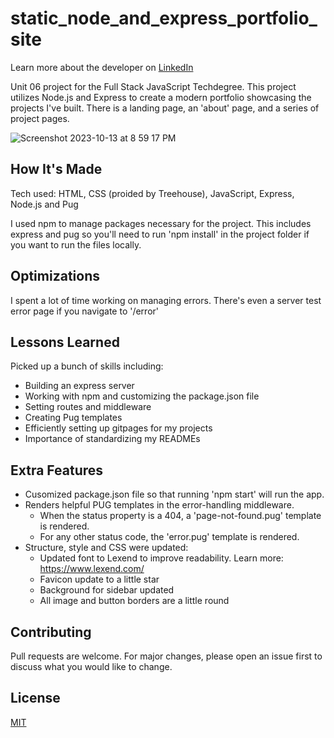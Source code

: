 # static_node_and_express_portfolio_site
Learn more about the developer on <a href="https://www.linkedin.com/in/tamarabuilds/" target="_blank">LinkedIn</a>

Unit 06 project for the Full Stack JavaScript Techdegree. This project utilizes Node.js and Express to create a modern portfolio showcasing the projects I've built. There is a landing page, an 'about' page, and a series of project pages.

![Screenshot 2023-10-13 at 8 59 17 PM](https://github.com/tamarabuilds/static_node_and_express_portfolio_site/assets/98510821/72960087-bc40-4174-93de-d95d70103509)


## How It's Made

Tech used: HTML, CSS (proided by Treehouse), JavaScript, Express, Node.js and Pug

I used npm to manage packages necessary for the project. This includes express and pug so you'll need to run 'npm install' in the project folder if you want to run the files locally.


## Optimizations

I spent a lot of time working on managing errors. There's even a server test error page if you navigate to '/error'


## Lessons Learned

Picked up a bunch of skills including:
 * Building an express server
 * Working with npm and customizing the package.json file
 * Setting routes and middleware
 * Creating Pug templates 
 * Efficiently setting up gitpages for my projects
 * Importance of standardizing my READMEs


## Extra Features

* Cusomized package.json file so that running 'npm start' will run the app.
* Renders helpful PUG templates in the error-handling middleware.
  * When the status property is a 404, a 'page-not-found.pug' template is rendered.
  * For any other status code, the 'error.pug' template is rendered.
* Structure, style and CSS were updated:
  * Updated font to Lexend to improve readability. Learn more: https://www.lexend.com/
  * Favicon update to a little star
  * Background for sidebar updated
  * All image and button borders are a little round


## Contributing

Pull requests are welcome. For major changes, please open an issue first to discuss what you would like to change.


## License

[MIT](https://choosealicense.com/licenses/mit/)
